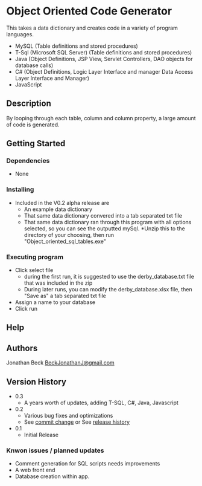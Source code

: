 # Object Oriented Code Generator
This takes a data dictionary and creates code in a variety of program languages.
* MySQL (Table definitions and stored procedures)
* T-Sql (Microsoft SQL Server) (Table definitions and stored procedures)
* Java (Object Definitions, JSP View, Servlet Controllers, DAO objects for database calls) 
* C# (Object Definitions, Logic Layer Interface and manager Data Access Layer Interface and Manager)
* JavaScript
## Description
By looping through each table, column and column property, a large amount of code is generated.
## Getting Started
### Dependencies
* None
### Installing
* Included in the V0.2 alpha release are 
    * An example data dictionary
    * That same data dictionary convered into a tab separated txt file
    * That same data dictionary ran through this program with all options selected, so you can see the outputted mySql.
*Unzip this to the directory of your choosing, then run "Object_oriented_sql_tables.exe"
### Executing program
* Click select file
   * during the first run, it is suggested to use the derby_database.txt file that was included in the zip
    * During later runs, you can modify the derby_database.xlsx file, then "Save as" a tab separated txt file
* Assign a name to your database
* Click run
## Help
## Authors
Jonathan Beck
BeckJonathanJ@gmail.com
## Version History
* 0.3
   * A years worth of updates, adding T-SQL, C#, Java, Javascript     
* 0.2
    * Various bug fixes and optimizations
    * See [commit change]() or See [release history]()
* 0.1
    * Initial Release
### Knwon issues / planned updates

* Comment generation for SQL scripts needs improvements
* A web front end
* Database creation within app.
